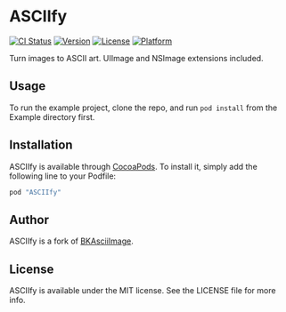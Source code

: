 # ASCIIfy

[![CI Status](http://img.shields.io/travis/nickswalker/ASCIIfy/master.svg?style=flat)](https://travis-ci.org/nickswalker/ASCIIfy)
[![Version](https://img.shields.io/cocoapods/v/ASCIIfy.svg?style=flat)](http://cocoapods.org/pods/ASCIIfy)
[![License](https://img.shields.io/cocoapods/l/ASCIIfy.svg?style=flat)](http://cocoapods.org/pods/ASCIIfy)
[![Platform](https://img.shields.io/cocoapods/p/ASCIIfy.svg?style=flat)](http://cocoapods.org/pods/ASCIIfy)

Turn images to ASCII art. UIImage and NSImage extensions included.

## Usage

To run the example project, clone the repo, and run `pod install` from the Example directory first.

## Installation

ASCIIfy is available through [CocoaPods](http://cocoapods.org). To install
it, simply add the following line to your Podfile:

```ruby
pod "ASCIIfy"
```

## Author

ASCIIfy is a fork of [BKAsciiImage](https://github.com/bkoc/BKAsciiImage).

## License

ASCIIfy is available under the MIT license. See the LICENSE file for more info.
